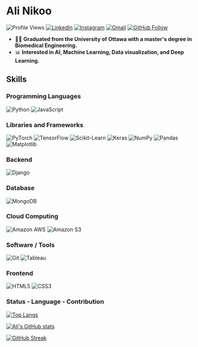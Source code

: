 # **Ali Nikoo**

![Profile Views](https://komarev.com/ghpvc/?username=AliNikoo73&color=blue)
[![LinkedIn](https://img.shields.io/badge/LinkedIn-0077B5?style=for-the-badge&logo=linkedin&logoColor=white)](https://www.linkedin.com/in/alinik031)
[![Instagram](https://img.shields.io/badge/Instagram-E4405F?style=for-the-badge&logo=instagram&logoColor=white)](https://www.instagram.com/alinikoo2020)
[![Gmail](https://img.shields.io/badge/Gmail-D14836?style=for-the-badge&logo=gmail&logoColor=white)](mailto:a.nikoo90@gmail.com)
[![GitHub Follow](https://img.shields.io/github/followers/AliNikoo73?label=Follow&style=social)](https://github.com/AliNikoo73)

- 👨‍🎓 **Graduated from the University of Ottawa with a master's degree in Biomedical Engineering.**
- 📊 **Interested in AI, Machine Learning, Data visualization, and Deep Learning.**

## Skills

### Programming Languages
![Python](https://img.shields.io/badge/-Python-3776AB?style=for-the-badge&logo=python&logoColor=white)
![JavaScript](https://img.shields.io/badge/-JavaScript-F7DF1E?style=for-the-badge&logo=javascript&logoColor=black)

### Libraries and Frameworks
![PyTorch](https://img.shields.io/badge/-PyTorch-EE4C2C?style=for-the-badge&logo=pytorch&logoColor=white)
![TensorFlow](https://img.shields.io/badge/-TensorFlow-FF6F00?style=for-the-badge&logo=tensorflow&logoColor=white)
![Scikit-Learn](https://img.shields.io/badge/-Scikit--Learn-F7931E?style=for-the-badge&logo=scikit-learn&logoColor=white)
![Keras](https://img.shields.io/badge/-Keras-D00000?style=for-the-badge&logo=keras&logoColor=white)
![NumPy](https://img.shields.io/badge/-NumPy-013243?style=for-the-badge&logo=numpy&logoColor=white)
![Pandas](https://img.shields.io/badge/-Pandas-150458?style=for-the-badge&logo=pandas&logoColor=white)
![Matplotlib](https://img.shields.io/badge/-Matplotlib-ffffff?style=for-the-badge&logo=Matplotlib&logoColor=black)

### Backend
![Django](https://img.shields.io/badge/-Django-092E20?style=for-the-badge&logo=django&logoColor=white)

### Database
![MongoDB](https://img.shields.io/badge/-MongoDB-47A248?style=for-the-badge&logo=mongodb&logoColor=white)

### Cloud Computing
![Amazon AWS](https://img.shields.io/badge/-Amazon%20AWS-232F3E?style=for-the-badge&logo=amazon-aws&logoColor=white)
![Amazon S3](https://img.shields.io/badge/-Amazon%20S3-569A31?style=for-the-badge&logo=amazon-s3&logoColor=white)

### Software / Tools
![Git](https://img.shields.io/badge/-Git-F05032?style=for-the-badge&logo=git&logoColor=white)
![Tableau](https://img.shields.io/badge/-Tableau-E97627?style=for-the-badge&logo=tableau&logoColor=white)

### Frontend
![HTML5](https://img.shields.io/badge/-HTML5-E34F26?style=for-the-badge&logo=html5&logoColor=white)
![CSS3](https://img.shields.io/badge/-CSS3-1572B6?style=for-the-badge&logo=css3&logoColor=white)

### Status - Language - Contribution

[![Top Langs](https://github-readme-stats.vercel.app/api/top-langs/?username=AliNikoo73&layout=compact&theme=default)](https://github.com/AliNikoo73)

[![Ali's GitHub stats](https://github-readme-stats.vercel.app/api?username=AliNikoo73&show_icons=true&theme=default)](https://github.com/AliNikoo73)

[![GitHub Streak](https://streak-stats.demolab.com?user=AliNikoo73&theme=default)](https://git.io/streak-stats)
